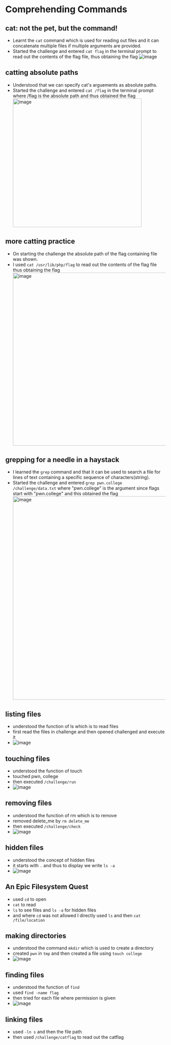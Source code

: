 # Comprehending Commands    
## cat: not the pet, but the command!
- Learnt the `cat` command which is used for reading out files and it can concatenate multiple files if multiple arguments are provided.
- Started the challenge and entered `cat flag` in the terminal prompt to read out the contents of the flag file, thus obtaining the flag
  ![image](https://github.com/user-attachments/assets/1db03e24-8215-4890-bb18-96159dfbb49d)  
  
## catting absolute paths
- Understood that we can specify cat's arguements as absolute paths.
- Started the challenge and entered `cat /flag` in the terminal prompt where /flag is the absolute path and thus obtained the flag
  <img width="404" alt="image" src="https://github.com/user-attachments/assets/75124c35-1366-41ea-b5b2-3929fef92760">  
  
## more catting practice
- On starting the challenge the absolute path of the flag containing file was shown.
- I used `cat /usr/lib/php/flag` to read out the contents of the flag file thus obtaining the flag
  <img width="543" alt="image" src="https://github.com/user-attachments/assets/454a36ce-fa7d-4190-b987-27a1897ad779">  

## grepping for a needle in a haystack
- I learned the `grep` command and that it can be used to search a file for lines of text containing a specific sequence of characters(string).
- Started the challenge and entered `grep pwn.college /challenge/data.txt` where "pwn.college" is the argument since flags start with "pwn.college" and this obtained the flag  
  <img width="639" alt="image" src="https://github.com/user-attachments/assets/4c85cfea-def5-4e69-a186-96d19dc97c49">  
  
## listing files  
- understood the function of ls which is to read files    
- first read the files in challenge and then opened challenged and execute it  
- ![image](https://github.com/user-attachments/assets/86950c13-0723-4c56-ac5d-a271346c349f)

## touching files
- understood the function of touch     
- touched pwn, college    
- then executed `/challenge/run`     
- ![image](https://github.com/user-attachments/assets/8549335c-bfa0-4275-aa5d-bd93d0dc5443)     

## removing files
- understood the function of rm which is to remove   
- removed delete_me by `rm delete_me`   
- then executed `/challenge/check`     
- ![image](https://github.com/user-attachments/assets/4907f2f3-781d-4259-a3c9-2ea9f691396b)

## hidden files
- understood the concept of hidden files   
- it starts with `.` and thus to display we write `ls -a`   
- ![image](https://github.com/user-attachments/assets/a0fb91c3-d858-4c16-9187-8630cefe221b)

## An Epic Filesystem Quest   
- used `cd` to open   
- `cat` to read   
- `ls` to see files and `ls -a` for hidden files   
- and where `cd` was not allowed I directly used `ls` and then `cat /file/location`

## making directories
- understood the command `mkdir` which is used to create a directory   
- created `pwn` in `tmp` and then created a file using `touch college`    
- ![image](https://github.com/user-attachments/assets/bf7fe639-baba-428f-8abb-1b414504eb1f)

## finding files
- understood the function of `find`    
- used `find -name flag`      
- then tried for each file where permission is given    
- ![image](https://github.com/user-attachments/assets/82102c78-476c-472c-8e35-7ca2b281a8fd)

## linking files
- used `-ln s` and then the file path
- then used `/challenge/catflag` to read out the catflag





  
